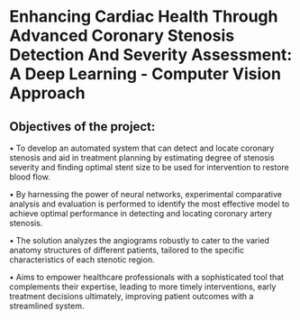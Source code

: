 # Enhancing Cardiac Health Through Advanced Coronary Stenosis Detection And  Severity Assessment: A Deep Learning - Computer Vision Approach

## Objectives of the project:

• To develop an automated system that can detect and locate coronary stenosis and aid in treatment planning by estimating degree of stenosis severity and finding optimal stent size to be used for intervention to restore blood flow.

• By harnessing the power of neural networks, experimental comparative analysis and evaluation is performed to identify the most effective model to achieve optimal performance in detecting and locating coronary artery stenosis.

• The solution analyzes the angiograms robustly to cater to the varied anatomy structures of different patients, tailored to the specific characteristics of each stenotic region.

• Aims to empower healthcare professionals with a sophisticated tool that complements their expertise, leading to more timely interventions, early treatment decisions ultimately, improving patient outcomes with a streamlined system.
